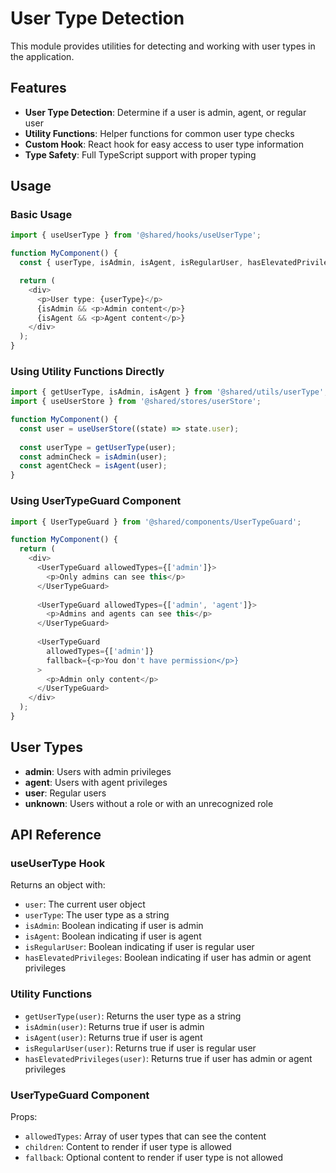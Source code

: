 # User Type Detection

This module provides utilities for detecting and working with user types in the application.

## Features

- **User Type Detection**: Determine if a user is admin, agent, or regular user
- **Utility Functions**: Helper functions for common user type checks
- **Custom Hook**: React hook for easy access to user type information
- **Type Safety**: Full TypeScript support with proper typing

## Usage

### Basic Usage

```typescript
import { useUserType } from '@shared/hooks/useUserType';

function MyComponent() {
  const { userType, isAdmin, isAgent, isRegularUser, hasElevatedPrivileges } = useUserType();

  return (
    <div>
      <p>User type: {userType}</p>
      {isAdmin && <p>Admin content</p>}
      {isAgent && <p>Agent content</p>}
    </div>
  );
}
```

### Using Utility Functions Directly

```typescript
import { getUserType, isAdmin, isAgent } from '@shared/utils/userType';
import { useUserStore } from '@shared/stores/userStore';

function MyComponent() {
  const user = useUserStore((state) => state.user);
  
  const userType = getUserType(user);
  const adminCheck = isAdmin(user);
  const agentCheck = isAgent(user);
}
```

### Using UserTypeGuard Component

```typescript
import { UserTypeGuard } from '@shared/components/UserTypeGuard';

function MyComponent() {
  return (
    <div>
      <UserTypeGuard allowedTypes={['admin']}>
        <p>Only admins can see this</p>
      </UserTypeGuard>
      
      <UserTypeGuard allowedTypes={['admin', 'agent']}>
        <p>Admins and agents can see this</p>
      </UserTypeGuard>
      
      <UserTypeGuard 
        allowedTypes={['admin']} 
        fallback={<p>You don't have permission</p>}
      >
        <p>Admin only content</p>
      </UserTypeGuard>
    </div>
  );
}
```

## User Types

- **admin**: Users with admin privileges
- **agent**: Users with agent privileges  
- **user**: Regular users
- **unknown**: Users without a role or with an unrecognized role

## API Reference

### useUserType Hook

Returns an object with:
- `user`: The current user object
- `userType`: The user type as a string
- `isAdmin`: Boolean indicating if user is admin
- `isAgent`: Boolean indicating if user is agent
- `isRegularUser`: Boolean indicating if user is regular user
- `hasElevatedPrivileges`: Boolean indicating if user has admin or agent privileges

### Utility Functions

- `getUserType(user)`: Returns the user type as a string
- `isAdmin(user)`: Returns true if user is admin
- `isAgent(user)`: Returns true if user is agent
- `isRegularUser(user)`: Returns true if user is regular user
- `hasElevatedPrivileges(user)`: Returns true if user has admin or agent privileges

### UserTypeGuard Component

Props:
- `allowedTypes`: Array of user types that can see the content
- `children`: Content to render if user type is allowed
- `fallback`: Optional content to render if user type is not allowed
